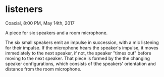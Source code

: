 # listeners
Coaxial, 8:00 PM, May 14th, 2017

A piece for six speakers and a room microphone.

The six small speakers emit an impulse in succession, with a mic listening for their impulse. If the microphone hears the speaker's impulse, it moves immediately to the next speaker, if not, the speaker "times out" before moving to the next speaker. That piece is formed by the the changing speaker configurations, which consists of tthe speakers' orientation and distance from the room microphone.
